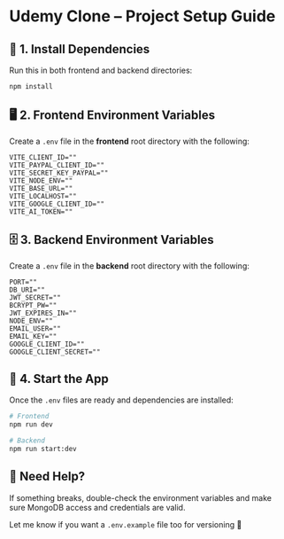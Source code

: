 # Udemy Clone – Project Setup Guide

## 🧩 1. Install Dependencies

Run this in both frontend and backend directories:

```bash
npm install
```

## 🖥️ 2. Frontend Environment Variables

Create a `.env` file in the **frontend** root directory with the following:

```env
VITE_CLIENT_ID=""
VITE_PAYPAL_CLIENT_ID=""
VITE_SECRET_KEY_PAYPAL=""
VITE_NODE_ENV=""
VITE_BASE_URL=""
VITE_LOCALHOST=""
VITE_GOOGLE_CLIENT_ID=""
VITE_AI_TOKEN=""
```

## 🗄️ 3. Backend Environment Variables

Create a `.env` file in the **backend** root directory with the following:

```env
PORT=""
DB_URI=""
JWT_SECRET=""
BCRYPT_PW=""
JWT_EXPIRES_IN=""
NODE_ENV=""
EMAIL_USER=""
EMAIL_KEY=""
GOOGLE_CLIENT_ID=""
GOOGLE_CLIENT_SECRET=""
```

## 🏁 4. Start the App

Once the `.env` files are ready and dependencies are installed:

```bash
# Frontend
npm run dev

# Backend
npm run start:dev
```

## 💬 Need Help?

If something breaks, double-check the environment variables and make sure MongoDB access and credentials are valid.

Let me know if you want a `.env.example` file too for versioning 🔐